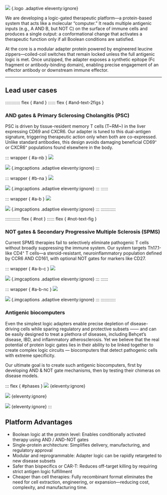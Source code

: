 ![](logo.svg) {.logo .adaptive eleventy:ignore}

We are developing a logic-gated therapeutic platform—a protein-based system that acts like a molecular “computer.” It reads multiple antigenic inputs (e.g., A AND B, but NOT C) on the surface of immune cells and produces a single output: a conformational change that activates a therapeutic function only if all Boolean conditions are satisfied.

At the core is a modular adapter protein powered by engineered leucine zippers—coiled-coil switches that remain locked unless the full antigenic logic is met. Once unzipped, the adapter exposes a synthetic epitope (Fc fragment or antibody-binding domain), enabling precise engagement of an effector antibody or downstream immune effector.

---

## Lead user cases

:::::::::::: flex { #and }
:::::: flex { #and-text-2figs }

### AND gates & Primary Sclerosing Cholangitis (PSC)
PSC is driven by tissue-resident memory T cells (T~RM~) in the liver expressing CD69 and CXCR6. Our adapter is tuned to this dual-antigen signature, triggering therapeutic action only when both are co-expressed. Unlike standard antibodies, this design avoids damaging beneficial CD69⁺ or CXCR6⁺ populations found elsewhere in the body.

::: wrapper { #a-nb }
![](a-not-b.png)

![](a-not-b-text.svg) {.imgcaptions .adaptive eleventy:ignore}
:::

::: wrapper { #b-na }
![](b-not-a.png)

![](b-not-a-text.svg) {.imgcaptions .adaptive eleventy:ignore}
:::
::::::

::: wrapper { #a-b }
![](a-and-b.png)

![](a-and-b-text.svg) {.imgcaptions .adaptive eleventy:ignore}
:::
::::::::::::



:::::::::::: flex { #not }
:::::: flex { #not-text-fig }
### NOT gates & Secondary Progressive Multiple Sclerosis (SPMS)
Current SPMS therapies fail to selectively eliminate pathogenic T cells without broadly suppressing the immune system. Our system targets Th17.1-like CD4⁺ T cells—a steroid-resistant, neuroinflammatory population defined by CCR6 AND CD161, with optional NOT gates for markers like CD27.

::: wrapper { #a-b-c }
![](a-and-b-and-c.png)

![](a-and-b-and-c-text.svg) {.imgcaptions .adaptive eleventy:ignore}
:::
::::::

::: wrapper { #a-b-nc }
![](a-and-b-and-not-c.png)

![](a-and-b-and-not-c-text.svg) {.imgcaptions .adaptive eleventy:ignore}
:::
::::::::::::

### Antigenic biocomputers
Even the simplest logic adapters enable precise depletion of disease-driving cells while sparing regulatory and protective subsets —— and can be easily designed to treat a plethora of diseases, including Behçet’s disease, IBD, and inflammatory atherosclerosis. Yet we believe that the real potential of protein logic gates lies in their ability to be linked together to create complex logic circuits — biocomputers that detect pathogenic cells with extreme specificity.

Our ultimate goal is to create such antigenic biocomputers, first by developing AND & NOT gate mechanisms, then by testing their chimeras on disease models.

::: flex { #phases }
![](phase-1.svg) {eleventy:ignore}

![](phase-2.svg) {eleventy:ignore}

![](phase-3.svg) {eleventy:ignore}
:::

## Platform Advantages
- Boolean logic at the protein level: Enables conditionally activated therapy using AND / AND-NOT gates
- Single-protein architecture: Simplifies delivery, manufacturing, and regulatory approval
- Modular and reprogrammable: Adapter logic can be rapidly retargeted to new disease subsets
- Safer than bispecifics or CAR-T: Reduces off-target killing by requiring strict antigen logic fulfillment
- Cheaper than cell therapies: Fully recombinant format eliminates the need for cell extraction, engineering, or expansion—reducing cost, complexity, and manufacturing time.
